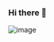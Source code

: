 ### Hi there 👋
![image](https://user-images.githubusercontent.com/46410359/182505688-ee9a0a56-c19f-4a3a-a6e2-b95813b67984.png)

<!--
**L-MC1/L-MC1** is a ✨ _special_ ✨ repository because its `README.md` (this file) appears on your GitHub profile.

Here are some ideas to get you started:

- 🔭 I’m currently working on ...
- 🌱 I’m currently learning ...
- 👯 I’m looking to collaborate on ...
- 🤔 I’m looking for help with ...
- 💬 Ask me about ...
- 📫 How to reach me: ...
- 😄 Pronouns: ...
- ⚡ Fun fact: ...
-->
